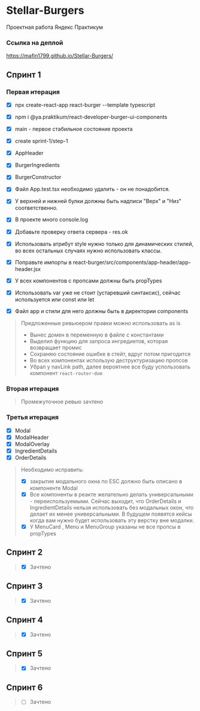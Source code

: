 # Stellar-Burgers
Проектная работа Яндекс Практикум

### Ссылка на деплой
https://mafin1799.github.io/Stellar-Burgers/

## Спринт 1

### Первая итерация
* [x]  npx create-react-app react-burger --template typescript
* [x]  npm i @ya.praktikum/react-developer-burger-ui-components 
* [x]  main - первое стабильное состояние проекта
* [x]  create sprint-1/step-1
* [x]  AppHeader
* [x]  BurgerIngredients
* [x]  BurgerConstructor

* [x]  Файл App.test.tsx необходимо удалить - он не понадобится.
* [x]  У верхней и нижней булки должны быть надписи "Верх" и "Низ" соответственно.
* [x]  В проекте много console.log
* [x]  Добавьте проверку ответа сервера - res.ok
* [x]  Использовать атрибут style нужно только для динамических стилей, во всех остальных случаях нужно использовать классы.
* [x]  Поправьте импорты в react-burger/src/components/app-header/app-header.jsx
* [x]  У всех компонентов с пропсами должны быть propTypes
* [x]  Использовать var уже не стоит (устаревший синтаксис), сейчас используется или const или let
* [x]  Файл app и стили для него должны быть в директории components

> Предложенные ревьюером правки можно использовать as is
>
> - Вынес домен в переменную в файле с константами
> - Выделил функцию для запроса ингредиетов, которая возвращает промис
> - Сохраняю состояние ошибке в стейт, вдруг потом пригодится
> - Во всех компонентах использую деструктуризацию пропсов
> - Убрал у  navLink path, далее вероятнее все буду успользовать компонент ```react-router-dom```

### Вторая итерация

> Промежуточное ревью зачтено

### Третья итерация
* [x] Modal
* [x] ModalHeader 
* [x] ModalOverlay 
* [x]  IngredientDetails 
* [x]  OrderDetails 

> Необходимо исправить:
> * [x] закрытие модального окна по ESC должно быть описано в компоненте Modal
> * [x] Все компоненты в реакте желательно делать универсальными - переиспользуемыми. Сейчас выходит, что OrderDetails  и IngredientDetails  нельзя использовать без модальных окон, что делает их менее универсальными. В будущем появятся кейсы когда вам нужно будет использовать эту верстку вне модалки.
> * [x] У MenuCard , Menu  и MenuGroup  указаны не все пропсы в propTypes


## Спринт 2
> * [x] Зачтено
## Спринт 3
> * [x] Зачтено
## Спринт 4
> * [x] Зачтено
## Спринт 5
> * [x] Зачтено
## Спринт 6
> * [ ] Зачтено